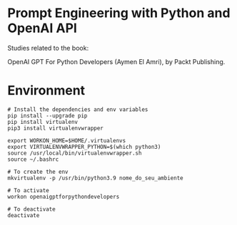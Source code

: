 # Prompt Engineering with Python and OpenAI API

Studies related to the book:

OpenAI GPT For Python Developers (Aymen El Amri), by Packt Publishing.


# Environment

```
# Install the dependencies and env variables
pip install --upgrade pip
pip install virtualenv
pip3 install virtualenvwrapper

export WORKON_HOME=$HOME/.virtualenvs
export VIRTUALENVWRAPPER_PYTHON=$(which python3)
source /usr/local/bin/virtualenvwrapper.sh
source ~/.bashrc

# To create the env
mkvirtualenv -p /usr/bin/python3.9 nome_do_seu_ambiente

# To activate
workon openaigptforpythondevelopers

# To deactivate
deactivate
```
